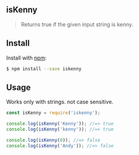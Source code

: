 ## isKenny
> Returns true if the given input string is kenny.

## Install

Install with [npm](https://www.npmjs.com/):

```sh
$ npm install --save iskenny
```

## Usage

Works only with strings. not case sensitive.

```js
const isKenny = require('iskenny');

console.log(isKenny('Kenny')); //=> true
console.log(isKenny('kenny')); //=> true

console.log(isKenny(0)); //=> false
console.log(isKenny('Andy')); //=> false
```
